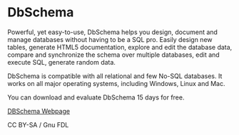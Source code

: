 
# DbSchema

Powerful, yet easy-to-use, DbSchema helps you design, document and manage databases without having to be a SQL pro. Easily design new tables, generate HTML5 documentation, explore and edit the database data, compare and synchronize the schema over multiple databases, edit and execute SQL, generate random data.


DbSchema is compatible with all relational and few No-SQL databases. It works on all major operating systems, including Windows, Linux and Mac.


You can download and evaluate DbSchema 15 days for free.


[DBSchema Webpage](https://www.dbschema.com/index.html)


CC BY-SA / Gnu FDL

